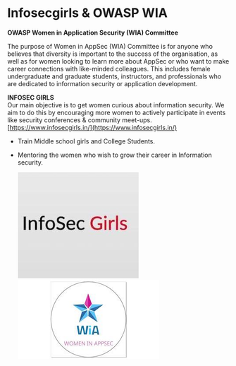 # Infosecgirls & OWASP WIA

**OWASP Women in Application Security \(WIA\) Committee**

The purpose of Women in AppSec \(WIA\) Committee is for anyone who believes that diversity is important to the success of the organisation, as well as for women looking to learn more about AppSec or who want to make career connections with like-minded colleagues. This includes female undergraduate and graduate students, instructors, and professionals who are dedicated to information security or application development.

**INFOSEC GIRLS**  
Our main objective is to get women curious about information security. We aim to do this by encouraging more women to actively participate in events like security conferences & community meet-ups. [https://www.infosecgirls.in/](https://www.infosecgirls.in/)

* Train Middle school girls and College Students.
* Mentoring the women who wish to grow their career in Information security.

  [![](../.gitbook/assets/infosecgirls-logo.jpeg)](https://www.infosecgirls.in/) [![](../.gitbook/assets/owasp_wia.jpg)](https://www.owasp.org/index.php/Women_In_AppSec)

